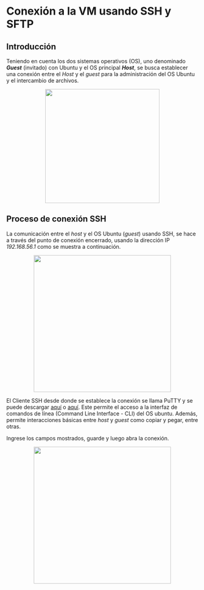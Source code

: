 # Conexión a la VM usando SSH y SFTP

## Introducción
Teniendo en cuenta los dos sistemas operativos (OS), uno denominado **_Guest_** (invitado) con Ubuntu y el OS principal **_Host_**, se busca establecer una conexión entre el _Host_ y el _guest_ para la administración del OS Ubuntu y el intercambio de archivos.

<p align="center">
  <img width="300" src="../images/host-guest.png">
</p>

## Proceso de conexión SSH
La comunicación entre el _host_ y el OS Ubuntu (_guest_) usando SSH, se hace a través del punto de conexión encerrado, usando la dirección IP _192.168.56.1_ como se muestra a continuación.
<p align="center">
  <img width="360" src="../images/conn_sshClient_guest.png">
</p>

El Cliente SSH desde donde se establece la conexión se llama PuTTY y se puede descargar [aquí][l1] o [aquí][l2]. Este permite el acceso a la interfaz de comandos de línea (Command Line Interface - CLI) del OS ubuntu. Además, permite interacciones básicas entre _host_ y _guest_ como copiar y pegar, entre otras.

[l1]:https://the.earth.li/~sgtatham/putty/latest/w64/putty.exe
[l2]:https://www.chiark.greenend.org.uk/~sgtatham/putty/latest.html

Ingrese los campos mostrados, guarde y luego abra la conexión.

<p align="center">
  <img width="360" src="../images/putty-config2.png">
</p>